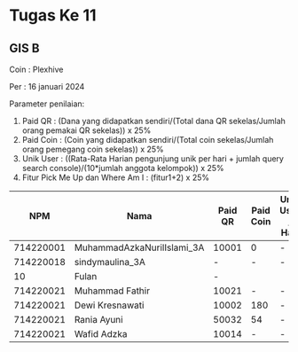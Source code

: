 # Tugas Ke 11

## GIS B
Coin : Plexhive

Per : 16 januari 2024

Parameter penilaian:
1. Paid QR : (Dana yang didapatkan sendiri/(Total dana QR sekelas/Jumlah orang pemakai QR sekelas))  x  25%
2. Paid Coin : (Coin yang didapatkan sendiri/(Total coin sekelas/Jumlah orang pemegang coin sekelas))  x  25%
3. Unik User : ((Rata-Rata Harian pengunjung unik per hari + jumlah query search console)/(10*jumlah anggota kelompok)) x 25%
4. Fitur Pick Me Up dan Where Am I : (fitur1+2) x 25%


| NPM | Nama | Paid QR | Paid Coin | Unik User / Hari | CSS Mobile Friendly | Fitur Where Am I | Fitur Pick Me Up | 
|----------|----------|----------|----------|----------|----------|----------|----------|
| 714220001 | MuhammadAzkaNurilIslami_3A   | 10001 | 0 | - | - | - | 0 |
| 714220018 | sindymaulina_3A | - | - | - | - | 25 | 25 |
| 10 | Fulan | -
| 714220021 | Muhammad Fathir | 10021 | - | - | - | - | - | 
| 714220021 | Dewi Kresnawati | 10002 | 180 | - | - | - | - | 
| 714220021 | Rania Ayuni | 50032 | 54 | - | - | - | - | 
| 714220021 | Wafid Adzka | 10014 | - | - | - | - | - | 
